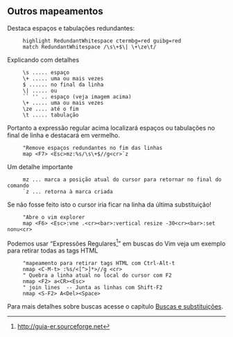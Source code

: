 Outros mapeamentos
------------------

Destaca espaços e tabulações redundantes:

         highlight RedundantWhitespace ctermbg=red guibg=red
         match RedundantWhitespace /\s\+$\| \+\ze\t/

Explicando com detalhes

         \s ..... espaço
         \+ ..... uma ou mais vezes
         $ ...... no final da linha
         \| ..... ou
         `` '' .. espaço (veja imagem acima)
         \+ ..... uma ou mais vezes
         \ze .... até o fim
         \t ..... tabulação

Portanto a expressão regular acima localizará espaços ou tabulações no
final de linha e destacará em vermelho.

         "Remove espaços redundantes no fim das linhas
         map <F7> <Esc>mz:%s/\s\+$//g<cr>`z

Um detalhe importante

         mz ... marca a posição atual do cursor para retornar no final do comando
         `z ... retorna à marca criada

Se não fosse feito isto o cursor iria ficar na linha da última
substituição!

         "Abre o vim explorer
         map <F6> <Esc>:vne .<cr><bar>:vertical resize -30<cr><bar>:set nonu<cr>

Podemos usar “Expressões Regulares[^1]” em buscas do Vim veja um exemplo
para retirar todas as tags HTML

         "mapeamento para retirar tags HTML com Ctrl-Alt-t
         nmap <C-M-t> :%s/<[^>]*>//g <cr>
         " Quebra a linha atual no local do cursor com F2
         nmap <F2> a<CR><Esc>
         " join lines  -- Junta as linhas com Shift-F2
         nmap <S-F2> A<Del><Space>

Para mais detalhes sobre buscas acesse o capítulo [Buscas e substituições](../capitulo_6/buscas_e_substituicoes.md).

[^1]: <http://guia-er.sourceforge.net>
